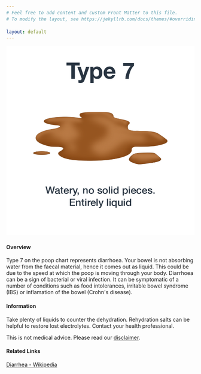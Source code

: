 ```yaml
---
# Feel free to add content and custom Front Matter to this file.
# To modify the layout, see https://jekyllrb.com/docs/themes/#overriding-theme-defaults

layout: default
---
```


<img id="stool-image" src="/assets/web-stool-type7.png" alt="BSC Type Seven"/>

#### Overview

Type 7 on the poop chart represents diarrhoea. Your bowel is not absorbing water from the faecal material, hence it comes out as liquid. This could be due to the speed at which the poop is moving through your body. Diarrhoea can be a sign of bacterial or viral infection. It can be symptomatic of a number of conditions such as food intolerances, irritable bowel syndrome (IBS) or inflamation of the bowel (Crohn's disease).

#### Information

Take plenty of liquids to counter the dehydration. Rehydration salts can be helpful to restore lost electrolytes. Contact your health professional.

This is not medical advice. Please read our [disclaimer](/disclaimer "Disclaimer").

#### Related Links

[Diarrhea - Wikipedia](https://en.wikipedia.org/wiki/Diarrhea "Diarrhoea on Wikipedia")